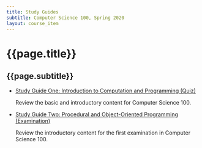 ```yaml
---
title: Study Guides
subtitle: Computer Science 100, Spring 2020
layout: course_item
---
```


# {{page.title}}
## {{page.subtitle}}

<ul>

<li><a href="https://github.com/Allegheny-Computer-Science-100-S2020/cs100-S2020-sheets/releases/download/cs100S2020-sheets-12.0.1/cs100S2020_studyguide_quiz01.pdf">Study Guide One: Introduction to Computation and Programming (Quiz)</a> <p>Review the basic and introductory content for Computer Science 100.</p>

<li><a href="https://github.com/Allegheny-Computer-Science-100-S2020/cs100-S2020-sheets/releases/download/cs100S2020-sheets-15.0.0/cs100S2020_studyguide_exam01.pdf">Study Guide
Two: Procedural and Object-Oriented Programming (Examination)</a> <p>Review the introductory content for
the first examination in Computer Science 100.</p>

</ul>
